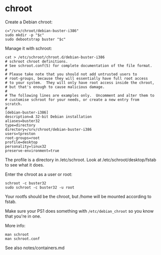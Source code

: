 # chroot
Create a Debian chroot:

    c="/srv/chroot/debian-buster-i386"
    sudo mkdir -p "$c"
    sudo debootstrap buster "$c"

Manage it with schroot:

    cat > /etc/schroot/chroot.d/debian-buster-i386
    # schroot chroot definitions.
    # See schroot.conf(5) for complete documentation of the file format.
    #
    # Please take note that you should not add untrusted users to
    # root-groups, because they will essentially have full root access
    # to your system.  They will only have root access inside the chroot,
    # but that's enough to cause malicious damage.
    #
    # The following lines are examples only.  Uncomment and alter them to
    # customise schroot for your needs, or create a new entry from scratch.
    #
    [debian-buster-i386]
    description=A 32-bit Debian installation
    aliases=buster32
    type=directory
    directory=/srv/chroot/debian-buster-i386
    users=tpreston
    root-groups=root
    profile=desktop
    personality=linux32
    preserve-environment=true

The profile is a directory in /etc/schroot. Look at /etc/schroot/desktop/fstab
to see what it does.

Enter the chroot as a user or root:

    schroot -c buster32
    sudo schroot -c buster32 -u root

Your rootfs should be the chroot, but /home will be mounted according to fstab.

Make sure your PS1 does something with `/etc/debian_chroot` so you know that
you're in one.

More info:

    man schroot
    man schroot.conf

See also notes/containers.md
